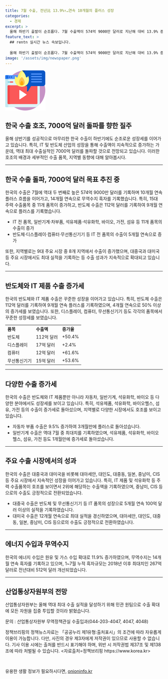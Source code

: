 ```yaml
---
title: 7월 수출, 전년比 13.9%↑…연속 10개월의 플러스 성장
categories:
  - 경제
excerpt: >
  올해 하반기 출발이 순조롭다. 7월 수출액이 574억 9000만 달러로 지난해 대비 13.9% 증가, 수입액은 10.5% 증가한 538억 8000만 달러로 나타났다. 15대 주력 수출품목 중 11개 품목이 증가했으며, 반도체 수출은 9개월 연속 증가세를 이어가고 있음을 확인할 수 있다. 이에 대해 산업통상자원부는 올해 역대 최대 수출실적 달성을 위해 노력하겠다는 뜻을 밝혔다.
feature_text: >
  ## rentn 실시간 뉴스 속보입니다.

  올해 하반기 출발이 순조롭다. 7월 수출액이 574억 9000만 달러로 지난해 대비 13.9% 증가, 수입액은 10.5% 증가한 538억 8000만 달러로 나타났다. 15대 주력 수출품목 중 11개 품목이 증가했으며, 반도체 수출은 9개월 연속 증가세를 이어가고 있음을 확인할 수 있다. 이에 대해 산업통상자원부는 올해 역대 최대 수출실적 달성을 위해 노력하겠다는 뜻을 밝혔다.
image: '/assets/img/newspaper.png'
---
```


<p><img src="/assets/img/news.png" alt="rentncar 속보" /></p>

<h2>한국 수출 호조, 7000억 달러 돌파를 향한 질주</h2>

<p data-ke-size="size16">올해 상반기를 성공적으로 마무리한 한국 수출이 하반기에도 순조로운 성장세를 이어가고 있습니다. 특히, IT 및 반도체 산업의 성장을 통해 수출액이 지속적으로 증가하는 가운데, 역대 최대 수출실적인 7000억 달러를 돌파할 것으로 전망되고 있습니다. 이러한 호조의 배경과 세부적인 수출 품목, 지역별 동향에 대해 알아봅시다.</p>

<hr>

<h2>한국 수출 돌파, 7000억 달러 목표 추진 중</h2>

<p>한국의 수출은 7월에 역대 두 번째로 높은 574억 9000만 달러를 기록하며 10개월 연속 플러스 흐름을 이어가고, 14개월 연속으로 무역수지 흑자를 기록했습니다. 특히, 15대 주력 수출품목 중 11개 품목이 증가하고, 반도체 수출은 112억 달러를 기록하여 9개월 연속으로 플러스를 기록했습니다.</p>

<ul>
  <li>IT 전 품목, 일반기계·차부품, 석유제품·석유화학, 바이오, 가전, 섬유 등 11개 품목의 수출이 증가</li>
  <li>반도체·디스플레이·컴퓨터·무선통신기기 등 IT 전 품목의 수출이 5개월 연속으로 증가</li>
</ul>

<p>또한, 지역별로는 9대 주요 시장 중 8개 지역에서 수출이 증가했으며, 대중국과 대미국 등 주요 시장에서도 최대 실적을 기록하는 등 수출 성과가 지속적으로 확대되고 있습니다.</p>

<hr>

<h2>반도체와 IT 제품 수출 증가세</h2>

<p>한국의 반도체와 IT 제품 수출은 꾸준한 성장을 이어가고 있습니다. 특히, 반도체 수출은 112억 달러를 기록하여 9개월 연속 플러스를 기록하였으며, 4개월 연속으로 50% 이상의 증가세를 보였습니다. 또한, 디스플레이, 컴퓨터, 무선통신기기 등도 각각의 품목에서 꾸준한 성장세를 보였습니다.</p>

<table>
  <tr>
    <td><b>품목</b></td>
    <td><b>수출액</b></td>
    <td><b>증가율</b></td>
  </tr>
  <tr>
    <td>반도체</td>
    <td>112억 달러</td>
    <td>+50.4%</td>
  </tr>
  <tr>
    <td>디스플레이</td>
    <td>17억 달러</td>
    <td>+2.4%</td>
  </tr>
  <tr>
    <td>컴퓨터</td>
    <td>12억 달러</td>
    <td>+61.6%</td>
  </tr>
  <tr>
    <td>무선통신기기</td>
    <td>15억 달러</td>
    <td>+53.6%</td>
  </tr>
</table>

<hr>

<h2>다양한 수출 증가세</h2>

<p>한국의 수출은 반도체와 IT 제품뿐만 아니라 자동차, 일반기계, 석유화학, 바이오 등 다양한 분야에서도 성장세를 보이고 있습니다. 특히, 석유제품, 석유화학, 바이오헬스, 섬유, 가전 등의 수출이 증가세로 돌아섰으며, 지역별로 다양한 시장에서도 호조를 보이고 있습니다.</p>

<ul>
  <li>자동차 부품 수출은 9.5% 증가하여 3개월만에 플러스로 돌아섰습니다.</li>
  <li>일반기계 수출은 역대 7월 중 최대치를 기록하였으며, 석유제품, 석유화학, 바이오헬스, 섬유, 가전 등도 1개월만에 증가세로 돌아섰습니다.</li>
</ul>

<hr>

<h2>주요 수출 시장에서의 성과</h2>

<p>한국의 수출은 대중국과 대미국을 비롯해 대아세안, 대인도, 대중동, 일본, 중남미, CIS 등 주요 시장에서 지속적인 성장을 이어가고 있습니다. 특히, IT 제품 및 석유화학 등 주력 수출품목이 호조를 보이면서 2위에 해당하는 수출액을 기록하였으며, 중남미, CIS 등으로의 수출도 긍정적으로 전환되었습니다.</p>

<ul>
  <li>대중국 수출은 반도체 및 무선통신기기 등 IT 품목의 성장으로 5개월 연속 100억 달러 이상의 실적을 기록하였습니다.</li>
  <li>대미국 수출은 12개월 연속으로 최대 실적을 경신하였으며, 대아세안, 대인도, 대중동, 일본, 중남미, CIS 등으로의 수출도 긍정적으로 전환하였습니다.</li>
</ul>

<hr>

<h2>에너지 수입과 무역수지</h2>

<p>한국의 에너지 수입은 원유 및 가스 수입 확대로 11.9% 증가하였으며, 무역수지는 14개월 연속 흑자를 기록하고 있으며, 1~7월 누적 흑자규모는 2018년 이후 최대치인 267억 달러로 전년대비 512억 달러 개선되었습니다.</p>

<hr>

<h2>산업통상자원부의 전망</h2>

<p>산업통상자원부는 올해 역대 최대 수출 실적을 달성하기 위해 민관 원팀으로 수출 확대에 모든 자원을 집중 투입할 것이라 밝혔습니다.</p>

<p>문의 : 산업통상자원부 무역정책관실 수출입과(044-203-4047, 4047, 4048)</p>

<p>정책브리핑의 정책뉴스자료는 「공공누리 제1유형:출처표시」의 조건에 따라 자유롭게 이용이 가능합니다. 다만, 사진의 경우 제3자에게 저작권이 있으므로 사용할 수 없습니다. 기사 이용 시에는 출처를 반드시 표기해야 하며, 위반 시 저작권법 제37조 및 제138조에 따라 처벌될 수 있습니다. <자료출처=정책브리핑 https://www.korea.kr></p>

<p data-ke-size="size16">&nbsp;</p>
유용한 생활 정보가 필요하시다면, <a href="https://onioninfo.kr" rel="dofollow">onioninfo.kr</a>


